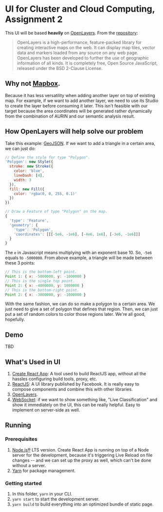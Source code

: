 # UI for Cluster and Cloud Computing, Assignment 2

This UI will be based **heavily** on [OpenLayers](https://openlayers.org). From the [repository](https://github.com/openlayers/openlayers):

> OpenLayers is a high-performance, feature-packed library for creating interactive maps on the web. It can display map tiles, vector data and markers loaded from any source on any web page. OpenLayers has been developed to further the use of geographic information of all kinds. It is completely free, Open Source JavaScript, released under the BSD 2-Clause License.

## Why not [Mapbox](https://www.mapbox.com/).

Because it has less versatility when adding another layer on top of existing map. For example, if we want to add another layer, we need to use its Studio to create the layer before consuming it later. This isn't feasible with our target because the area coordinates will be generated rather dynamically from the combination of AURIN and our semantic analysis result.

## How OpenLayers will help solve our problem

Take this example: [GeoJSON](https://openlayers.org/en/latest/examples/geojson.html). If we want to add a triangle in a certain area, we can just do:

```Javascript
// Define the style for type "Polygon".
'Polygon': new Style({
  stroke: new Stroke({
    color: 'blue',
    lineDash: [4],
    width: 3
  }),
  fill: new Fill({
    color: 'rgba(0, 0, 255, 0.1)'
  })
})

// Draw a Feature of type "Polygon" on the map.
{
  'type': 'Feature',
  'geometry': {
    'type': 'Polygon',
    'coordinates': [[[-5e6, -1e6], [-4e6, 1e6], [-3e6, -1e6]]]
  }
}
```

The `e` in Javascript means multiplying with an exponent base 10. So, `-5e6` equals to `-5000000`. From above example, a triangle will be made between these 3 points:

```Javascript
// This is the bottom-left point.
Point 1: { x: -5000000, y: -1000000 }
// This is the single top point.
Point 2: { x: -4000000, y: 1000000 }
// This is the bottom-right point.
Point 2: { x: -3000000, y: -1000000 }
```

With the same fashion, we can do so make a polygon to a certain area. We just need to give a set of polygon that defines that region. Then, we can just put a set of random colors to color those regions later. We're all good, hopefully.

## Demo

TBD

## What's Used in UI

1. [Create React App](https://github.com/facebook/create-react-app): A tool used to build ReactJS app, without all the hassles configuring build tools, proxy, etc.
2. [ReactJS](https://github.com/facebook/react): A UI library published by Facebook. It is really easy to compose components and combine this with other libraries.
3. [OpenLayers](https://openlayers.org).
4. [WebSocket](https://developer.mozilla.org/en-US/docs/Web/API/WebSocket): if we want to show something like, "Live Classification" and show it immediately on the UI, this can be really helpful. Easy to implement on server-side as well.

## Running

### Prerequisites

1. [Node.js®](https://nodejs.org/en/) LTS version. Create React App is running on top of a Node server for the development, because it's triggering Live Reload on file changes -- and we can set up the proxy as well, which can't be done without a server.
2. [Yarn](https://yarnpkg.com/en/) for package management.

### Getting started

1. In this folder, `yarn` in your CLI.
2. `yarn start` to start the development server.
3. `yarn build` to build everything into an optimized bundle of static page.
